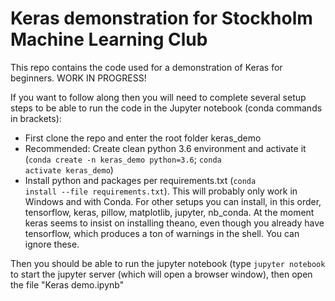 # Keras demonstration for Stockholm Machine Learning Club
This repo contains the code used for a demonstration of Keras for beginners. WORK IN PROGRESS!

If you want to follow along then you will need to complete several setup steps to be able to run the code in the Jupyter notebook (conda commands in brackets):

- First clone the repo and enter the root folder keras_demo
- Recommended: Create clean python 3.6 environment and activate it (<code>conda create -n keras_demo python=3.6</code>; <code>conda activate keras_demo</code>)
- Install python and packages per requirements.txt (<code>conda install --file requirements.txt</code>). This will probably only work in Windows and with Conda. For other setups you can install, in this order, tensorflow, keras, pillow, matplotlib, jupyter, nb_conda. At the moment keras seems to insist on installing theano, even though you already have tensorflow, which produces a ton of warnings in the shell. You can ignore these.

Then you should be able to run the jupyter notebook (type <code>jupyter notebook</code> to start the jupyter server (which will open a browser window), then open the file "Keras demo.ipynb"

